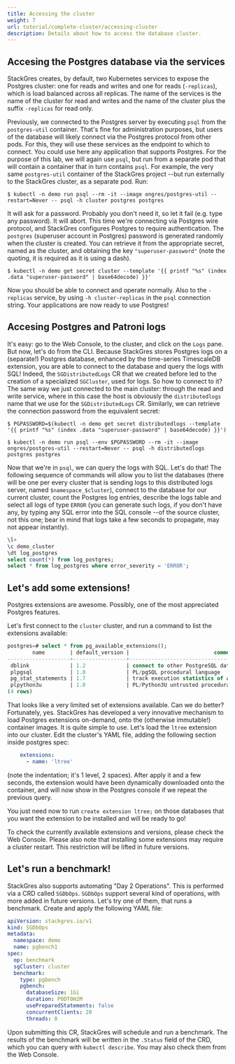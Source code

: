 ```yaml
---
title: Accessing the cluster
weight: 7
url: tutorial/complete-cluster/accessing-cluster
description: Details about how to access the database cluster.
---
```


## Accesing the Postgres database via the services

StackGres creates, by default, two Kubernetes services to expose the Postgres cluster: one for reads and writes and one for reads (`-replicas`), which is load balanced across all replicas. The name of the services is the name of the cluster for read and writes and the name of the cluster plus the suffix `-replicas` for read only.

Previously, we connected to the Postgres server by executing `psql` from the `postgres-util` container. That's fine for administration purposes, but users of the database will likely connect via the Postgres protocol from other pods. For this, they will use these services as the endpoint to which to connect. You could use here any application that supports Postgres. For the purpose of this lab, we will again use `psql`, but run from a separate pod that will contain a container that in turn contains `psql`. For example, the very same `postgres-util` container of the StackGres project --but run externally to the StackGres cluster, as a separate pod. Run:

```
$ kubectl -n demo run psql --rm -it --image ongres/postgres-util --restart=Never -- psql -h cluster postgres postgres
```

It will ask for a password. Probably you don't need it, so let it fail (e.g. type any password). It will abort. This time we're connecting via Postgres wire protocol, and StackGres configures Postgres to require authentication. The `postgres` (superuser account in Postgres) password is generated randomly when the cluster is created. You can retrieve it from the appropriate secret, named as the cluster, and obtaining the key `"superuser-password"` (note the quoting, it is required as it is using a dash).

```
$ kubectl -n demo get secret cluster --template '{{ printf "%s" (index .data "superuser-password" | base64decode) }}'
``` 

Now you should be able to connect and operate normally. Also to the `-replicas` service, by using `-h cluster-replicas` in the `psql` connection string. Your applications are now ready to use Postgres!


## Accesing Postgres and Patroni logs

It's easy: go to the Web Console, to the cluster, and click on the `Logs` pane. But now, let's do from the CLI. Because StackGres stores Postgres logs on a (separate!) Postgres database, enhanced by the time-series TimescaleDB extension, you are able to connect to the database and query the logs with SQL! Indeed, the `SGDistributedLogs` CR that we created before led to the creation of a specialized `SGCluster`, used for logs. So how to connect to it? The same way we just connected to the main cluster: through the read and write service, where in this case the host is obviously the `distributedlogs` name that we use for the `SGDistributedLogs` CR. Similarly, we can retrieve the connection password from the equivalent secret:

```
$ PGPASSWORD=$(kubectl -n demo get secret distributedlogs --template '{{ printf "%s" (index .data "superuser-password" | base64decode) }}')
```

```
$ kubectl -n demo run psql --env $PGPASSWORD --rm -it --image ongres/postgres-util --restart=Never -- psql -h distributedlogs postgres postgres
```

Now that we're in `psql`, we can query the logs with SQL. Let's do that! The following sequence of commands will allow you to list the databases (there will be one per every cluster that is sending logs to this distributed logs server, named `$namespace_$cluster`), connect to the database for our current cluster, count the Postgres log entries, describe the logs table and select all logs of type `ERROR` (you can generate such logs, if you don't have any, by typing any SQL error into the SQL console --of the source cluster, not this one; bear in mind that logs take a few seconds to propagate, may not appear instantly).

```sql
\l+
\c demo_cluster
\dt log_postgres
select count(*) from log_postgres;
select * from log_postgres where error_severity = 'ERROR';
```


## Let's add some extensions!

Postgres extensions are awesome. Possibly, one of the most appreciated Postgres features.

Let's first connect to the `cluster` cluster, and run a command to list the extensions available:

```sql
postgres=# select * from pg_available_extensions();
        name        | default_version |                           comment                            
--------------------+-----------------+--------------------------------------------------------------
 dblink             | 1.2             | connect to other PostgreSQL databases from within a database
 plpgsql            | 1.0             | PL/pgSQL procedural language
 pg_stat_statements | 1.7             | track execution statistics of all SQL statements executed
 plpython3u         | 1.0             | PL/Python3U untrusted procedural language
(4 rows)
```

That looks like a very limited set of extensions available. Can we do better? Fortunately, yes. StackGres has developed a very innovative mechanism to load Postgres extensions on-demand, onto the (otherwise immutable!) container images. It is quite simple to use. Let's load the `ltree` extension into our cluster. Edit the cluster's YAML file, adding the following section inside postgres spec:

```yaml
    extensions:
      - name: 'ltree'
```

(note the indentation; it's 1 level, 2 spaces). After apply it and a few seconds, the extension would have been dynamically downloaded onto the container, and will now show in the Postgres console if we repeat the previous query.

You just need now to run `create extension ltree;` on those databases that you want the extension to be installed and will be ready to go!

To check the currently available extensions and versions, please check the Web Console. Please also note that installing some extensions may require a cluster restart. This restriction will be lifted in future versions.


## Let's run a benchmark!

StackGres also supports automating "Day 2 Operations". This is performed via a CRD called `SGDbOps`. `SGDbOps` support several kind of operations, with more added in future versions. Let's try one of them, that runs a benchmark. Create and apply the following YAML file:

```yaml
apiVersion: stackgres.io/v1
kind: SGDbOps
metadata:
  namespace: demo
  name: pgbench1
spec:
  op: benchmark
  sgCluster: cluster
  benchmark:
    type: pgbench
    pgbench:
      databaseSize: 1Gi
      duration: P0DT0H2M
      usePreparedStatements: false
      concurrentClients: 20 
      threads: 8 
```

Upon submitting this CR, StackGres will schedule and run a benchmark. The results of the benchmark will be written in the `.Status` field of the CRD, which you can query with `kubectl describe`. You may also check them from the Web Console.
